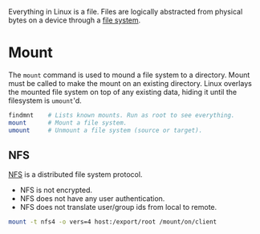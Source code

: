 Everything in Linux is a file.
Files are logically abstracted from physical bytes on a device through a
[file system](https://wiki.archlinux.org/title/file_systems).

# Mount

The `mount` command is used to mound a file system to a directory.
Mount must be called to make the mount on an existing directory.
Linux overlays the mounted file system on top of any existing data,
hiding it until the filesystem is `umount`'d.

```bash
findmnt    # Lists known mounts. Run as root to see everything.
mount      # Mount a file system.
umount     # Unmount a file system (source or target).
```

## NFS

[NFS](https://wiki.archlinux.org/title/NFS) is a distributed file
system protocol.

* NFS is not encrypted.
* NFS does not have any user authentication.
* NFS does not translate user/group ids from local to remote.

```bash
mount -t nfs4 -o vers=4 host:/export/root /mount/on/client
```
